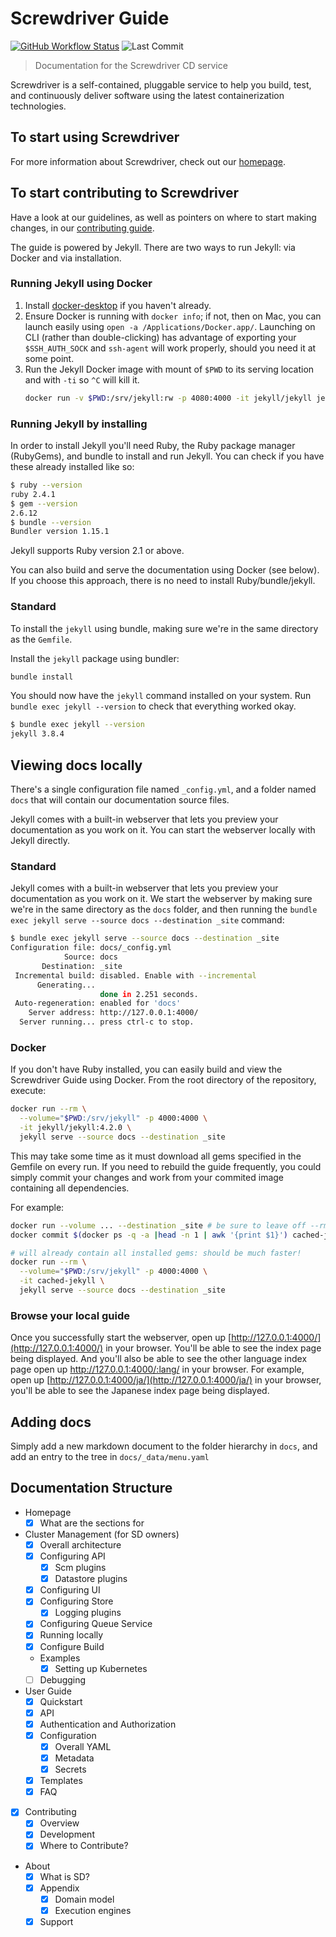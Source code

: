 # Screwdriver Guide

[![GitHub Workflow Status][GitHub Workflow Status badge]][GitHub Workflow Status URL]
![Last Commit][GitHub Commit badge]

> Documentation for the Screwdriver CD service

Screwdriver is a self-contained, pluggable service to help you build, test, and continuously deliver software using the latest containerization technologies.

## To start using Screwdriver

For more information about Screwdriver, check out our [homepage](https://screwdriver.cd).

## To start contributing to Screwdriver

Have a look at our guidelines, as well as pointers on where to start making changes, in our [contributing guide](http://docs.screwdriver.cd/about/contributing).

The guide is powered by Jekyll. There are two ways to run Jekyll: via Docker and via installation.

### Running Jekyll using Docker

1. Install [docker-desktop](https://www.docker.com/products/docker-desktop) if you haven't already.
1. Ensure Docker is running with `docker info`; if not, then on Mac, you can launch easily using `open -a /Applications/Docker.app/`. Launching on CLI (rather than double-clicking) has advantage of exporting your `$SSH_AUTH_SOCK` and `ssh-agent` will work properly, should you need it at some point.
1. Run the Jekyll Docker image with mount of `$PWD` to its serving location and with `-ti` so `^C` will kill it.
   ```bash
   docker run -v $PWD:/srv/jekyll:rw -p 4080:4000 -it jekyll/jekyll jekyll serve --source docs --destination _site
   ```

### Running Jekyll by installing

In order to install Jekyll you'll need Ruby, the Ruby package manager (RubyGems), and bundle to install and run Jekyll. You can check if you have these already installed like so:

```bash
$ ruby --version
ruby 2.4.1
$ gem --version
2.6.12
$ bundle --version
Bundler version 1.15.1
```

Jekyll supports Ruby version 2.1 or above.

You can also build and serve the documentation using Docker (see below). If you choose this approach, there is no need to install Ruby/bundle/jekyll.

### Standard

To install the `jekyll` using bundle, making sure we're in the same directory as the `Gemfile`.

Install the `jekyll` package using bundler:

```bash
bundle install
```

You should now have the `jekyll` command installed on your system. Run `bundle exec jekyll --version` to check that everything worked okay.

```bash
$ bundle exec jekyll --version
jekyll 3.8.4
```

## Viewing docs locally

There's a single configuration file named `_config.yml`, and a folder named `docs` that will contain our documentation source files.

Jekyll comes with a built-in webserver that lets you preview your documentation as you work on it. You can start the webserver locally with Jekyll directly.

### Standard

Jekyll comes with a built-in webserver that lets you preview your documentation as you work on it. We start the webserver by making sure we're in the same directory as the `docs` folder, and then running the `bundle exec jekyll serve --source docs --destination _site` command:

```bash
$ bundle exec jekyll serve --source docs --destination _site
Configuration file: docs/_config.yml
            Source: docs
       Destination: _site
 Incremental build: disabled. Enable with --incremental
      Generating...
                    done in 2.251 seconds.
 Auto-regeneration: enabled for 'docs'
    Server address: http://127.0.0.1:4000/
  Server running... press ctrl-c to stop.
```

### Docker

If you don't have Ruby installed, you can easily build and view the Screwdriver Guide using Docker. From the root directory
of the repository, execute:

```bash
docker run --rm \
  --volume="$PWD:/srv/jekyll" -p 4000:4000 \
  -it jekyll/jekyll:4.2.0 \
  jekyll serve --source docs --destination _site
```

This may take some time as it must download all gems specified in the Gemfile on every run. If you need to rebuild the
guide frequently, you could simply commit your changes and work from your commited image containing all dependencies.

For example:

```bash
docker run --volume ... --destination _site # be sure to leave off --rm
docker commit $(docker ps -q -a |head -n 1 | awk '{print $1}') cached-jekyll

# will already contain all installed gems: should be much faster!
docker run --rm \
  --volume="$PWD:/srv/jekyll" -p 4000:4000 \
  -it cached-jekyll \
  jekyll serve --source docs --destination _site
```

### Browse your local guide

Once you successfully start the webserver, open up [http://127.0.0.1:4000/](http://127.0.0.1:4000/) in your browser. You'll be able to see the index page being displayed.
And you'll also be able to see the other language index page open up http://127.0.0.1:4000/:lang/ in your browser.
For example, open up [http://127.0.0.1:4000/ja/](http://127.0.0.1:4000/ja/) in your browser, you'll be able to see the Japanese index page being displayed.

## Adding docs

Simply add a new markdown document to the folder hierarchy in `docs`, and add an entry to the tree in `docs/_data/menu.yaml`

## Documentation Structure

- Homepage
  - [x] What are the sections for
- Cluster Management (for SD owners)
  - [x] Overall architecture
  - [x] Configuring API
    - [x] Scm plugins
    - [x] Datastore plugins
  - [x] Configuring UI
  - [x] Configuring Store
    - [x] Logging plugins
  - [x] Configuring Queue Service
  - [x] Running locally
  - [x] Configure Build
  - Examples
    - [x] Setting up Kubernetes
  - [ ] Debugging
- User Guide
  - [x] Quickstart
  - [x] API
  - [x] Authentication and Authorization
  - [x] Configuration
    - [x] Overall YAML
    - [x] Metadata
    - [x] Secrets
  - [x] Templates
  - [x] FAQ
- [x] Contributing
  - [x] Overview
  - [x] Development
  - [x] Where to Contribute?
- About
  - [x] What is SD?
  - [x] Appendix
    - [x] Domain model
    - [x] Execution engines
  - [x] Support

[GitHub Workflow Status badge]: https://img.shields.io/github/actions/workflow/status/QubitPi/screwdriver-cd-guide/ci-cd.yml?branch=master&logo=github&style=for-the-badge
[GitHub Workflow Status URL]: https://github.com/QubitPi/screwdriver-cd-guide/actions/workflows/ci-cd.yml
[GitHub Commit badge]: https://img.shields.io/github/last-commit/QubitPi/screwdriver-cd-guide/master?logo=github&style=for-the-badge
